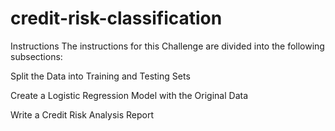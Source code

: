# credit-risk-classification

Instructions
The instructions for this Challenge are divided into the following subsections:

Split the Data into Training and Testing Sets

Create a Logistic Regression Model with the Original Data

Write a Credit Risk Analysis Report
